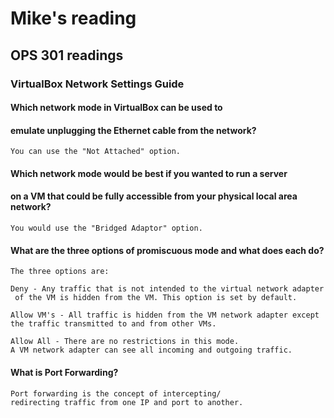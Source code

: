 # Mike's reading

## OPS 301 readings

### VirtualBox Network Settings Guide

#### Which network mode in VirtualBox can be used to 
#### emulate unplugging the Ethernet cable from the network?
    You can use the "Not Attached" option.

#### Which network mode would be best if you wanted to run a server 
#### on a VM that could be fully accessible from your physical local area network?
    You would use the "Bridged Adaptor" option.

#### What are the three options of promiscuous mode and what does each do?
    The three options are:
    
    Deny - Any traffic that is not intended to the virtual network adapter
     of the VM is hidden from the VM. This option is set by default.

    Allow VM's - All traffic is hidden from the VM network adapter except 
    the traffic transmitted to and from other VMs.

    Allow All - There are no restrictions in this mode. 
    A VM network adapter can see all incoming and outgoing traffic.

#### What is Port Forwarding?
    Port forwarding is the concept of intercepting/
    redirecting traffic from one IP and port to another.